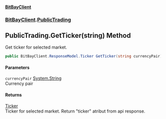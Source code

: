 #### [BitBayClient](./index.md 'index')
### [BitBayClient](./BitBayClient.md 'BitBayClient').[PublicTrading](./BitBayClient-PublicTrading.md 'BitBayClient.PublicTrading')
## PublicTrading.GetTicker(string) Method
Get ticker for selected market.  
```csharp
public BitBayClient.ResponseModel.Ticker GetTicker(string currencyPair);
```
#### Parameters
<a name='BitBayClient-PublicTrading-GetTicker(string)-currencyPair'></a>
`currencyPair` [System.String](https://docs.microsoft.com/en-us/dotnet/api/System.String 'System.String')  
Currency pair  
  
#### Returns
[Ticker](./BitBayClient-ResponseModel-Ticker.md 'BitBayClient.ResponseModel.Ticker')  
Ticker for selected market. Return "ticker" atribut from api response.  
